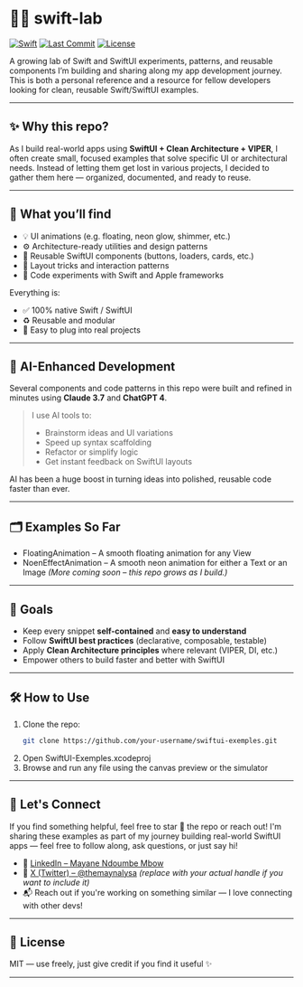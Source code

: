 # 🧪📱 swift-lab

[![Swift](https://img.shields.io/badge/swift-5.9-orange?logo=swift)](https://swift.org)
[![Last Commit](https://img.shields.io/github/last-commit/yourhandle/swift-lab)](https://github.com/yourhandle/swift-lab/commits)
[![License](https://img.shields.io/github/license/yourhandle/swift-lab)](./LICENSE)

A growing lab of Swift and SwiftUI experiments, patterns, and reusable components I’m building and sharing along my app development journey. 
This is both a personal reference and a resource for fellow developers looking for clean, reusable Swift/SwiftUI examples.

---

## ✨ Why this repo?

As I build real-world apps using **SwiftUI + Clean Architecture + VIPER**, I often create small, focused examples that solve specific UI or architectural needs.
Instead of letting them get lost in various projects, I decided to gather them here — organized, documented, and ready to reuse.

---

## 🔬 What you’ll find

- 💡 UI animations (e.g. floating, neon glow, shimmer, etc.)
- ⚙️ Architecture-ready utilities and design patterns
- 🧱 Reusable SwiftUI components (buttons, loaders, cards, etc.)
- 📐 Layout tricks and interaction patterns
- 🧪 Code experiments with Swift and Apple frameworks

Everything is:
- ✅ 100% native Swift / SwiftUI
- ♻️ Reusable and modular
- 🧠 Easy to plug into real projects

---

## 🤖 AI-Enhanced Development

Several components and code patterns in this repo were built and refined in minutes using **Claude 3.7** and **ChatGPT 4**.

> I use AI tools to:
> - Brainstorm ideas and UI variations
> - Speed up syntax scaffolding
> - Refactor or simplify logic
> - Get instant feedback on SwiftUI layouts

AI has been a huge boost in turning ideas into polished, reusable code faster than ever.

---

## 🗂 Examples So Far

- FloatingAnimation – A smooth floating animation for any View
- NoenEffectAnimation – A smooth neon animation for either a Text or an Image
*(More coming soon – this repo grows as I build.)*

---

## 🚀 Goals

- Keep every snippet **self-contained** and **easy to understand**
- Follow **SwiftUI best practices** (declarative, composable, testable)
- Apply **Clean Architecture principles** where relevant (VIPER, DI, etc.)
- Empower others to build faster and better with SwiftUI

---

## 🛠 How to Use

1. Clone the repo:
   ```bash
   git clone https://github.com/your-username/swiftui-exemples.git
2. Open SwiftUI-Exemples.xcodeproj
3. Browse and run any file using the canvas preview or the simulator

---

## 🤝 Let's Connect

If you find something helpful, feel free to star 🌟 the repo or reach out!
I'm sharing these examples as part of my journey building real-world SwiftUI apps — feel free to follow along, ask questions, or just say hi!

- 💼 [LinkedIn – Mayane Ndoumbe Mbow](https://www.linkedin.com/in/mayane-ndoumbe-mbow-56a833183/)
- 🧵 [X (Twitter) – @themaynalysa](https://x.com/themaynalysa) *(replace with your actual handle if you want to include it)*
- 📬 Reach out if you're working on something similar — I love connecting with other devs!

---

## 🧭 License
MIT — use freely, just give credit if you find it useful ✨

---

##






